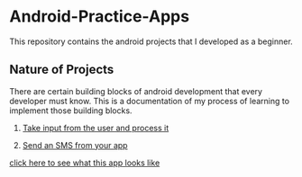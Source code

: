 # Android-Practice-Apps
This repository contains the android projects that I developed as a beginner.

## Nature of Projects
There are certain building blocks of android development that every developer must know. This is a documentation of my process of learning to implement those building blocks.

1. [Take input from the user and process it](ConvertMilesToKm/ConvertMilesToKm)

2. [Send an SMS from your app](percentage_calculator)

[click here to see what this app looks like](https://drive.google.com/file/d/14QFBd4xuGak2wLnju8AjBDc_54-87wl1/view?usp=sharing)

